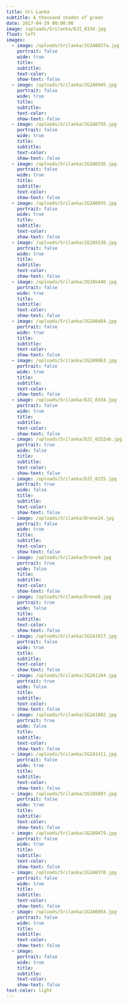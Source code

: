 ```yaml
---
title: Sri Lanka
subtitle: A thousand shades of green
date: 2017-04-29 00:00:00
image: /uploads/Srilanka/DJI_0334.jpg
float: left
images:
  - image: /uploads/Srilanka/2G2A8837a.jpg
    portrait: false
    wide: true
    title:
    subtitle:
    text-color:
    show-text: false
  - image: /uploads/Srilanka/2G2A8945.jpg
    portrait: false
    wide: true
    title:
    subtitle:
    text-color:
    show-text: false
  - image: /uploads/Srilanka/2G2A8758.jpg
    portrait: false
    wide: true
    title:
    subtitle:
    text-color:
    show-text: false
  - image: /uploads/Srilanka/2G2A0336.jpg
    portrait: false
    wide: true
    title:
    subtitle:
    text-color:
    show-text: false
  - image: /uploads/Srilanka/2G2A0976.jpg
    portrait: false
    wide: true
    title:
    subtitle:
    text-color:
    show-text: false
  - image: /uploads/Srilanka/2G2A5538.jpg
    portrait: false
    wide: true
    title:
    subtitle:
    text-color:
    show-text: false
  - image: /uploads/Srilanka/2G2A5440.jpg
    portrait: false
    wide: true
    title:
    subtitle:
    text-color:
    show-text: false
  - image: /uploads/Srilanka/2G2A0484.jpg
    portrait: false
    wide: true
    title:
    subtitle:
    text-color:
    show-text: false
  - image: /uploads/Srilanka/2G2A9863.jpg
    portrait: false
    wide: true
    title:
    subtitle:
    text-color:
    show-text: false
  - image: /uploads/Srilanka/DJI_0334.jpg
    portrait: false
    wide: true
    title:
    subtitle:
    text-color:
    show-text: false
  - image: /uploads/Srilanka/DJI_0252ab.jpg
    portrait: true
    wide: false
    title:
    subtitle:
    text-color:
    show-text: false
  - image: /uploads/Srilanka/DJI_0225.jpg
    portrait: true
    wide: false
    title:
    subtitle:
    text-color:
    show-text: false
  - image: /uploads/Srilanka/Drone14.jpg
    portrait: false
    wide: true
    title:
    subtitle:
    text-color:
    show-text: false
  - image: /uploads/Srilanka/Drone9.jpg
    portrait: true
    wide: false
    title:
    subtitle:
    text-color:
    show-text: false
  - image: /uploads/Srilanka/Drone6.jpg
    portrait: true
    wide: false
    title:
    subtitle:
    text-color:
    show-text: false
  - image: /uploads/Srilanka/2G2A1017.jpg
    portrait: false
    wide: true
    title:
    subtitle:
    text-color:
    show-text: false
  - image: /uploads/Srilanka/2G2A1164.jpg
    portrait: true
    wide: false
    title:
    subtitle:
    text-color:
    show-text: false
  - image: /uploads/Srilanka/2G2A1082.jpg
    portrait: true
    wide: false
    title:
    subtitle:
    text-color:
    show-text: false
  - image: /uploads/Srilanka/2G2A1411.jpg
    portrait: false
    wide: true
    title:
    subtitle:
    text-color:
    show-text: false
  - image: /uploads/Srilanka/2G2A5897.jpg
    portrait: false
    wide: true
    title:
    subtitle:
    text-color:
    show-text: false
  - image: /uploads/Srilanka/2G2A9479.jpg
    portrait: false
    wide: true
    title:
    subtitle:
    text-color:
    show-text: false
  - image: /uploads/Srilanka/2G2A0370.jpg
    portrait: false
    wide: true
    title:
    subtitle:
    text-color:
    show-text: false
  - image: /uploads/Srilanka/2G2A6003.jpg
    portrait: false
    wide: true
    title:
    subtitle:
    text-color:
    show-text: false
  - image:
    portrait: false
    wide: true
    title:
    subtitle:
    text-color:
    show-text: false
text-color: light
---
```


